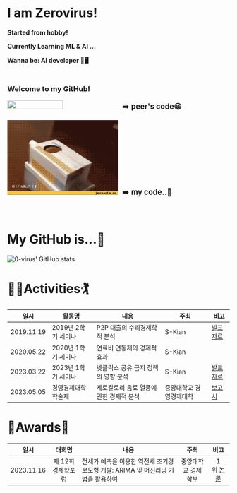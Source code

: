 # I am Zerovirus!

**Started from hobby!**

**Currently Learning ML & AI ...**

**Wanna be: AI developer 🤖🖥️**
<br/>
<br/>
### Welcome to my GitHub!

<img src='./images/tank.gif' width='50%' height='50%'> <span style='font-size: 1.2em'>&nbsp;➡️ **peer's code😀**</span>

<img src='./images/cat.gif' width='50%' height='50%'> <span style='font-size: 1.2em'>&nbsp;➡️ **my code..🤣**</span>
<br/><br/><br/>
# My GitHub is...🤔
![0-virus' GitHub stats](https://github-readme-stats.vercel.app/api?username=0-virus&show_icons=true&theme=dracula)

# 🏌️‍♂️Activities🏌️‍
|일시|활동명|내용|주최|비고|
|:---:|------|----|---|----|
|2019.11.19|2019년 2학기 세미나|P2P 대출의 수리경제학적 분석|S-Kian|[발표자료](<./files/2019 2학기 스키안 세미나 ppt.pptx>)|
|2020.05.22|2020년 1학기 세미나|연료비 연동제의 경제적 효과|S-Kian|
|2023.03.22|2023년 1학기 세미나|넷플릭스 공유 금지 정책의 영향 분석|S-Kian|[발표자료](<./files/2023 2학기 스키안 세미나 ppt.pptx>)|
|2023.05.05|경영경제대학 학술제|제로칼로리 음료 열풍에 관한 경제적 분석|중앙대학교 경영경제대학|[보고서](<./files/2023 경영경제대학 학술제 보고서 - 그저 빛날 조.pdf>)|


# 🎉Awards🎉
|     일시     |     대회명      |내용|      주최      | 비고 |
|:----------:|:---:|---|:------------:|:---:|
| 2023.11.16 | 제 12회 경제학포럼  | 전세가 예측을 이용한 역전세 조기경보모형 개발: ARIMA 및 머신러닝 기법을 활용하여 |  중앙대학교 경제학부  |1위&nbsp;[논문](<./files/2023 스키안 포럼 논문.pdf>)|


